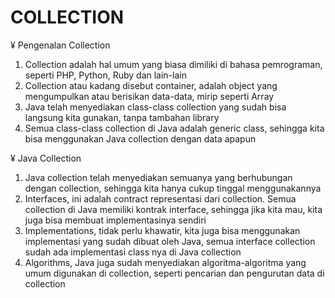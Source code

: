 # COLLECTION

¥ Pengenalan Collection

1. Collection adalah hal umum yang biasa dimiliki di bahasa pemrograman, seperti PHP, Python, Ruby dan lain-lain
2. Collection atau kadang disebut container, adalah object yang mengumpulkan atau berisikan data-data, mirip seperti Array
3. Java telah menyediakan class-class collection yang sudah bisa langsung kita gunakan, tanpa tambahan library
4. Semua class-class collection di  Java adalah generic class, sehingga kita bisa menggunakan Java collection dengan data apapun

¥ Java Collection
1. Java collection telah menyediakan semuanya yang berhubungan dengan collection, sehingga kita hanya cukup tinggal menggunakannya
2. Interfaces, ini adalah contract representasi dari collection. Semua collection di Java memiliki kontrak interface, sehingga jika kita mau, kita juga bisa membuat implementasinya sendiri
3. Implementations, tidak perlu khawatir, kita juga bisa menggunakan implementasi yang sudah dibuat oleh Java, semua interface collection sudah ada implementasi class nya di Java collection
4. Algorithms, Java juga sudah menyediakan algoritma-algoritma yang umum digunakan di collection, seperti pencarian dan pengurutan data di collection


